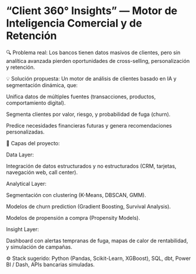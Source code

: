 # “Client 360° Insights” — Motor de Inteligencia Comercial y de Retención

🔍 Problema real:
Los bancos tienen datos masivos de clientes, pero sin analítica avanzada pierden oportunidades de cross-selling, personalización y retención.

💡 Solución propuesta:
Un motor de análisis de clientes basado en IA y segmentación dinámica, que:

Unifica datos de múltiples fuentes (transacciones, productos, comportamiento digital).

Segmenta clientes por valor, riesgo, y probabilidad de fuga (churn).

Predice necesidades financieras futuras y genera recomendaciones personalizadas.

🧠 Capas del proyecto:

Data Layer:

Integración de datos estructurados y no estructurados (CRM, tarjetas, navegación web, call center).

Analytical Layer:

Segmentación con clustering (K-Means, DBSCAN, GMM).

Modelos de churn prediction (Gradient Boosting, Survival Analysis).

Modelos de propensión a compra (Propensity Models).

Insight Layer:

Dashboard con alertas tempranas de fuga, mapas de calor de rentabilidad, y simulación de campañas.

⚙️ Stack sugerido:
Python (Pandas, Scikit-Learn, XGBoost), SQL, dbt, Power BI / Dash, APIs bancarias simuladas.
